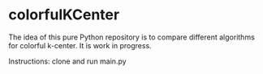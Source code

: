 # colorfulKCenter

The idea of this pure Python repository is to compare different algorithms for colorful k-center.
It is work in progress.

Instructions:
clone and run main.py
